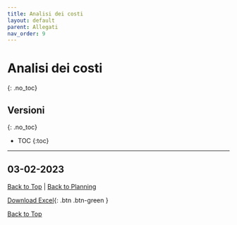 ```yaml
---
title: Analisi dei costi
layout: default
parent: Allegati
nav_order: 9
---
```


# Analisi dei costi
{: .no_toc}

## Versioni
{: .no_toc}

- TOC
{:toc}

---

## 03-02-2023
[Back to Top](#top) |
[Back to Planning](/pm/2-planning#analisi-dei-costi)

[Download Excel](/pm/resources/tables/cost-analysis-2023-02-03.xlsx){: .btn .btn-green }

[Back to Top](#top)
